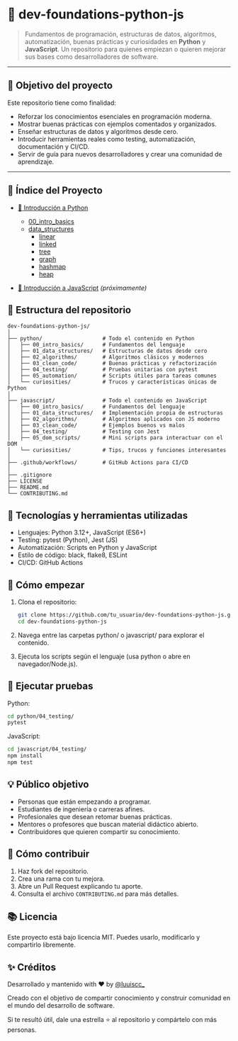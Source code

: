 # 🧠 dev-foundations-python-js

> Fundamentos de programación, estructuras de datos, algoritmos, automatización, buenas prácticas y curiosidades en **Python** y **JavaScript**. Un repositorio para quienes empiezan o quieren mejorar sus bases como desarrolladores de software.

---

## 🎯 Objetivo del proyecto

Este repositorio tiene como finalidad:

- Reforzar los conocimientos esenciales en programación moderna.
- Mostrar buenas prácticas con ejemplos comentados y organizados.
- Enseñar estructuras de datos y algoritmos desde cero.
- Introducir herramientas reales como testing, automatización, documentación y CI/CD.
- Servir de guía para nuevos desarrolladores y crear una comunidad de aprendizaje.

---

##  🧭 Índice del Proyecto

- [📂 Introducción a Python](#-introducción-a-python)
  - [00_intro_basics](#-00_intro_basics--fundamentos-de-python)
  - [data_structures](#-estructuras-de-datos-en-python)
    - [linear](#-estructuras-de-datos-lineales)
    - [linked](#-listas-enlazadas)
    - [tree](#-árboles)
    - [graph](#-grafos)
    - [hashmap](#-tablas-hash)
    - [heap](#-heaps)

- [📂 Introducción a JavaScript](#-introducción-a-javascript) *(próximamente)*

## 📁 Estructura del repositorio

```plaintext
dev-foundations-python-js/
│
├── python/                   # Todo el contenido en Python
│   ├── 00_intro_basics/      # Fundamentos del lenguaje
│   ├── 01_data_structures/   # Estructuras de datos desde cero
│   ├── 02_algorithms/        # Algoritmos clásicos y modernos
│   ├── 03_clean_code/        # Buenas prácticas y refactorización
│   ├── 04_testing/           # Pruebas unitarias con pytest
│   ├── 05_automation/        # Scripts útiles para tareas comunes
│   └── curiosities/          # Trucos y características únicas de Python
│
├── javascript/               # Todo el contenido en JavaScript
│   ├── 00_intro_basics/      # Fundamentos del lenguaje
│   ├── 01_data_structures/   # Implementación propia de estructuras
│   ├── 02_algorithms/        # Algoritmos aplicados con JS moderno
│   ├── 03_clean_code/        # Ejemplos buenos vs malos
│   ├── 04_testing/           # Testing con Jest
│   ├── 05_dom_scripts/       # Mini scripts para interactuar con el DOM
│   └── curiosities/          # Tips, trucos y funciones interesantes
│
├── .github/workflows/        # GitHub Actions para CI/CD
│
├── .gitignore
├── LICENSE
├── README.md
└── CONTRIBUTING.md
```

## 🧩 Tecnologías y herramientas utilizadas
- Lenguajes: Python 3.12+, JavaScript (ES6+)
- Testing: pytest (Python), Jest (JS)
- Automatización: Scripts en Python y JavaScript
- Estilo de código: black, flake8, ESLint
- CI/CD: GitHub Actions


## 🚀 Cómo empezar
1. Clona el repositorio:

	```bash
	git clone https://github.com/tu_usuario/dev-foundations-python-js.git
	cd dev-foundations-python-js
	```

2. Navega entre las carpetas python/ o javascript/ para explorar el contenido.
3. Ejecuta los scripts según el lenguaje (usa python o abre en navegador/Node.js).


## 🧪 Ejecutar pruebas

Python:

```bash
cd python/04_testing/
pytest
````

JavaScript:

```bash
cd javascript/04_testing/
npm install
npm test
```

## 💡 Público objetivo
- Personas que están empezando a programar.
- Estudiantes de ingeniería o carreras afines.
- Profesionales que desean retomar buenas prácticas.
- Mentores o profesores que buscan material didáctico abierto.
- Contribuidores que quieren compartir su conocimiento.

## 🤝 Cómo contribuir
1. Haz fork del repositorio.
2. Crea una rama con tu mejora.
3. Abre un Pull Request explicando tu aporte.
4. Consulta el archivo `CONTRIBUTING.md` para más detalles.

## 📚 Licencia

Este proyecto está bajo licencia MIT. Puedes usarlo, modificarlo y compartirlo libremente.


## ✨ Créditos

Desarrollado y mantenido with ❤️ by [@luuiscc_](https://github.com/luuuisc) 

Creado con el objetivo de compartir conocimiento y construir comunidad en el mundo del desarrollo de software.

Si te resultó útil, dale una estrella ⭐ al repositorio y compártelo con más personas.